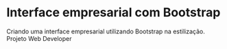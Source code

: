 # Interface empresarial com Bootstrap
Criando uma interface empresarial utilizando Bootstrap na estilização. Projeto Web Developer